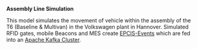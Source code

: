 **Assembly Line Simulation**

This model simulates the movement of vehicle within the assembly of the T6 (Baseline & Multivan) in the Volkswagen plant in Hannover. Simulated RFID gates, mobile Beacons and MES create [EPCIS-Events](https://www.gs1-germany.de/gs1-standards/datenaustausch/epcis/) which are fed into an [Apache Kafka Cluster](https://kafka.apache.org/).



